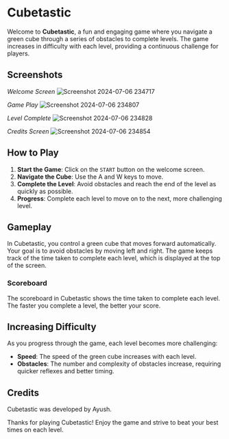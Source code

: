 # Cubetastic

Welcome to **Cubetastic**, a fun and engaging game where you navigate a green cube through a series of obstacles to complete levels. The game increases in difficulty with each level, providing a continuous challenge for players.

## Screenshots

*Welcome Screen*
![Screenshot 2024-07-06 234717](https://github.com/Ayu0330/Cubetastic/assets/97387892/3a9fc6b5-f914-4a86-a9fe-c05d04c7b76f)

*Game Play*
![Screenshot 2024-07-06 234807](https://github.com/Ayu0330/Cubetastic/assets/97387892/ba219c17-3dfe-4092-9bdb-36995133647e)

*Level Complete*
![Screenshot 2024-07-06 234828](https://github.com/Ayu0330/Cubetastic/assets/97387892/2a3c2907-6601-4399-878e-ade1d377e031)

*Credits Screen*
![Screenshot 2024-07-06 234854](https://github.com/Ayu0330/Cubetastic/assets/97387892/b7d29661-9eda-460a-b638-6077b2a9323f)

## How to Play

1. **Start the Game**: Click on the `START` button on the welcome screen.
2. **Navigate the Cube**: Use the A and W keys to move.
3. **Complete the Level**: Avoid obstacles and reach the end of the level as quickly as possible.
4. **Progress**: Complete each level to move on to the next, more challenging level.

## Gameplay

In Cubetastic, you control a green cube that moves forward automatically. Your goal is to avoid obstacles by moving left and right. The game keeps track of the time taken to complete each level, which is displayed at the top of the screen.

### Scoreboard

The scoreboard in Cubetastic shows the time taken to complete each level. The faster you complete a level, the better your score.

## Increasing Difficulty

As you progress through the game, each level becomes more challenging:
- **Speed**: The speed of the green cube increases with each level.
- **Obstacles**: The number and complexity of obstacles increase, requiring quicker reflexes and better timing.

## Credits

Cubetastic was developed by Ayush.

Thanks for playing Cubetastic! Enjoy the game and strive to beat your best times on each level.
